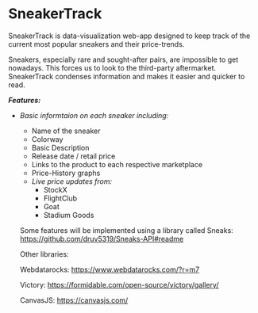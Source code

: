 # SneakerTrack

SneakerTrack is data-visualization web-app designed to keep track of the current most popular sneakers and their price-trends.

Sneakers, especially rare and sought-after pairs, are impossible to get nowadays. This forces us to look to the third-party aftermarket. SneakerTrack condenses information and makes it easier and quicker to read. 

***Features:***

-   *Basic informtaion on each sneaker including:*
    * Name of the sneaker
    * Colorway
    * Basic Description
    * Release date / retail price
    * Links to the product to each respective marketplace
    * Price-History graphs


    - *Live price updates from:*
        * StockX 
        * FlightClub 
        * Goat
        * Stadium Goods
    
    
    Some features will be implemented using a library called Sneaks: https://github.com/druv5319/Sneaks-API#readme


    Other libraries:
    
    Webdatarocks: https://www.webdatarocks.com/?r=m7

    Victory: https://formidable.com/open-source/victory/gallery/

    CanvasJS: https://canvasjs.com/


